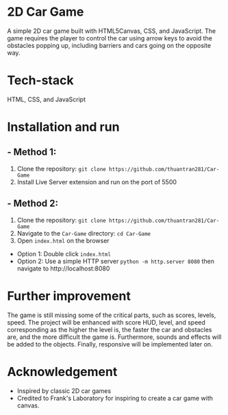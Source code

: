 # 2D Car Game
A simple 2D car game built with HTML5Canvas, CSS, and JavaScript. The game requires the player to control the car using arrow keys to avoid the obstacles popping up, including barriers and cars going on the opposite way.

# Tech-stack
HTML, CSS, and JavaScript 

# Installation and run
## - Method 1:
  1. Clone the repository: ```git clone https://github.com/thuantran281/Car-Game```
  2. Install Live Server extension and run on the port of 5500
## - Method 2:
  1. Clone the repository: ```git clone https://github.com/thuantran281/Car-Game```
  2. Navigate to the ```Car-Game``` directory: ```cd Car-Game```
  3. Open ```index.html``` on the browser
  - Option 1: Double click ```index.html```
  - Option 2: Use a simple HTTP server
  ```python -m http.server 8080```
  then navigate to http://localhost:8080

# Further improvement
The game is still missing some of the critical parts, such as scores, levels, speed. The project will be enhanced with score HUD, level, and speed corresponding as the higher the level is, the faster the car and obstacles are, and the more difficult the game is. Furthermore, sounds and effects will be added to the objects. Finally, responsive will be implemented later on.

# Acknowledgement
- Inspired by classic 2D car games
- Credited to Frank's Laboratory for inspiring to create a car game with canvas.
